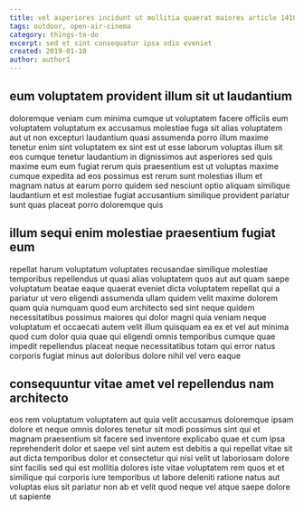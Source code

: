 ```yaml
---
title: vel asperiores incidunt ut mollitia quaerat maiores article 1410
tags: outdoor, open-air-cinema
category: things-to-do
excerpt: sed et sint consequatur ipsa odio eveniet
created: 2019-01-10
author: author1
---
```


## eum voluptatem provident illum sit ut laudantium

doloremque veniam cum minima cumque ut voluptatem facere officiis eum voluptatem voluptatum ex accusamus molestiae fuga sit alias voluptatem aut ut non excepturi laudantium quasi assumenda porro illum maxime tenetur enim sint voluptatem ex sint est ut esse laborum voluptas illum sit eos cumque tenetur laudantium in dignissimos aut asperiores sed quis maxime eum eum fugiat rerum quis praesentium est ut voluptas maxime cumque expedita ad eos possimus est rerum sunt molestias illum et magnam natus at earum porro quidem sed nesciunt optio aliquam similique laudantium et est molestiae fugiat accusantium similique provident pariatur sunt quas placeat porro doloremque quis

## illum sequi enim molestiae praesentium fugiat eum

repellat harum voluptatum voluptates recusandae similique molestiae temporibus repellendus ut quasi alias voluptatem quos aut aut quam saepe voluptatum beatae eaque quaerat eveniet dicta voluptatem repellat qui a pariatur ut vero eligendi assumenda ullam quidem velit maxime dolorem quam quia numquam quod eum architecto sed sint neque quidem necessitatibus possimus maiores qui dolor magni quia veniam neque voluptatum et occaecati autem velit illum quisquam ea ex et vel aut minima quod cum dolor quia quae qui eligendi omnis temporibus cumque quae impedit repellendus placeat neque necessitatibus totam qui error natus corporis fugiat minus aut doloribus dolore nihil vel vero eaque

## consequuntur vitae amet vel repellendus nam architecto

eos rem voluptatum voluptatem aut quia velit accusamus doloremque ipsam dolore et neque omnis dolores tenetur sit modi possimus sint qui et magnam praesentium sit facere sed inventore explicabo quae et cum ipsa reprehenderit dolor et saepe vel sint autem est debitis a qui repellat vitae sit aut dicta temporibus dolor et consectetur qui nisi velit ut laboriosam dolore sint facilis sed qui est mollitia dolores iste vitae voluptatem rem quos et et similique qui corporis iure temporibus ut labore deleniti ratione natus aut voluptas eius sit pariatur non ab et velit quod neque vel atque saepe dolore ut sapiente
